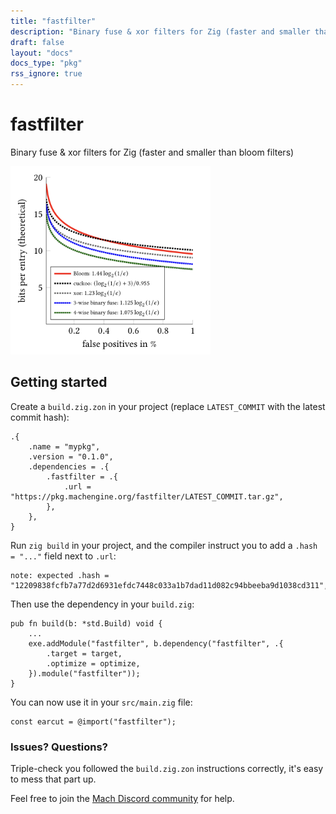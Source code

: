 ```yaml
---
title: "fastfilter"
description: "Binary fuse & xor filters for Zig (faster and smaller than bloom filters)"
draft: false
layout: "docs"
docs_type: "pkg"
rss_ignore: true
---
```


# fastfilter

Binary fuse & xor filters for Zig (faster and smaller than bloom filters)

<a href="/img/fastfilter.png"><img src="/img/fastfilter.png" style="width: 20rem;"></a>

## Getting started

Create a `build.zig.zon` in your project (replace `LATEST_COMMIT` with the latest commit hash):

```zig
.{
    .name = "mypkg",
    .version = "0.1.0",
    .dependencies = .{
        .fastfilter = .{
            .url = "https://pkg.machengine.org/fastfilter/LATEST_COMMIT.tar.gz",
        },
    },
}
```

Run `zig build` in your project, and the compiler instruct you to add a `.hash = "..."` field next to `.url`:

```
note: expected .hash = "12209838fcfb7a77d2d6931efdc7448c033a1b7dad11d082c94bbeeba9d1038cd311",
```

Then use the dependency in your `build.zig`:

```zig
pub fn build(b: *std.Build) void {
    ...
    exe.addModule("fastfilter", b.dependency("fastfilter", .{
        .target = target,
        .optimize = optimize,
    }).module("fastfilter"));
}
```

You can now use it in your `src/main.zig` file:

```zig
const earcut = @import("fastfilter");
```

### Issues? Questions?

Triple-check you followed the `build.zig.zon` instructions correctly, it's easy to mess that part up.

Feel free to join the [Mach Discord community](../../discord) for help.

